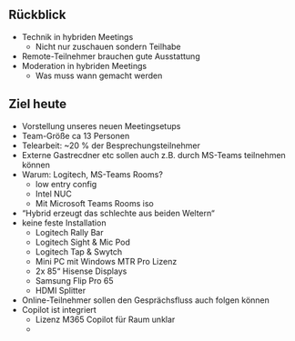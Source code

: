 ## Rückblick
- Technik in hybriden Meetings
	- Nicht nur zuschauen sondern Teilhabe
- Remote-Teilnehmer brauchen gute Ausstattung
- Moderation in hybriden Meetings
	- Was muss wann gemacht werden
## Ziel heute
- Vorstellung unseres neuen Meetingsetups
- Team-Größe ca 13 Personen
- Telearbeit: ~20 % der Besprechungsteilnehmer
- Externe Gastrecdner etc sollen auch z.B. durch MS-Teams teilnehmen können
- Warum: Logitech, MS-Teams Rooms?
	- low entry config
	- Intel NUC
	- Mit Microsoft Teams Rooms iso
- “Hybrid erzeugt das schlechte aus beiden Weltern“
 - keine feste Installation
	 - Logitech Rally Bar 
	 - Logitech Sight & Mic Pod
	 - Logitech Tap & Swytch
	 - Mini PC mit Windows MTR Pro Lizenz
	 - 2x 85“ Hisense Displays
	 - Samsung Flip Pro 65
	 - HDMI Splitter
- Online-Teilnehmer sollen den Gesprächsfluss auch folgen können
- Copilot ist integriert
	- Lizenz M365 Copilot für Raum unklar
	- 